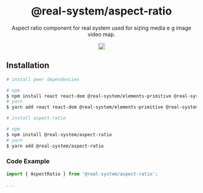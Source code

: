 <h1 align="center">@real-system/aspect-ratio</h1>
<p align="center">Aspect ratio component for real system used for sizing media e g image video map.</p>
<p align="center">
<a href="https://www.npmjs.com/package/@real-system/aspect-ratio"><img src="https://badgen.net/npm/v/@real-system/aspect-ratio?label=&icon=npm&color=blue" alt="npm version" height="18"/></a>
</p>

## Installation

```bash
# install peer dependencies

# npm
$ npm install react react-dom @real-system/elements-primitive @real-system/styled-library @real-system/utils-library
# yarn
$ yarn add react react-dom @real-system/elements-primitive @real-system/styled-library @real-system/utils-library

# install aspect-ratio

# npm
$ npm install @real-system/aspect-ratio
# yarn
$ yarn add @real-system/aspect-ratio
```

### Code Example

```typescript
import { AspectRatio } from '@real-system/aspect-ratio';

...

```
